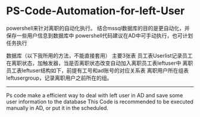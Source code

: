 # PS-Code-Automation-for-left-User

powershell来针对离职的自动化执行。
结合mssql数据库的目的是更自动化，并保存一些用户信息到数据库中
powershell代码建议在AD中可手动执行，也可计划任务执行


数据库（以下我所用的方法，不能直接套用）
主要3张表
员工表Userlist记录员工在离职状态，加触发器，当是否离职状态改变自动加入离职员工表leftuser中
离职员工表leftuser结构如下，前提有工号和ad账号的对应关系表
离职用户所在组表leftusergroup，记录离职用户之前所在的组。

---------------------------------------------------------------------------------------------

Ps code make a efficient way to deal with left user in AD and save some user information to the database
This Code is recommended to be executed manually in AD, or put it in the scheduled.



